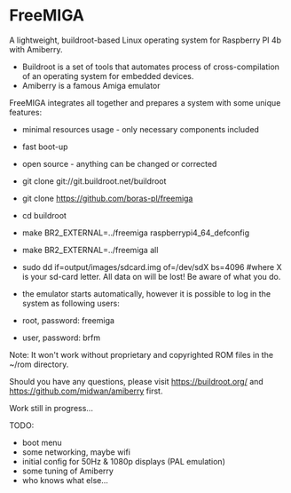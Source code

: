# FreeMIGA
A lightweight, buildroot-based Linux operating system for Raspberry PI 4b with Amiberry.
- Buildroot is a set of tools that automates process of cross-compilation of an operating system for embedded devices.
- Amiberry is a famous Amiga emulator

FreeMIGA integrates all together and prepares a system with some unique features:
- minimal resources usage - only necessary components included
- fast boot-up
- open source - anything can be changed or corrected

- git clone git://git.buildroot.net/buildroot
- git clone https://github.com/boras-pl/freemiga
- cd buildroot
- make BR2_EXTERNAL=../freemiga raspberrypi4_64_defconfig
- make BR2_EXTERNAL=../freemiga all
- sudo dd if=output/images/sdcard.img of=/dev/sdX bs=4096 #where X is your sd-card letter. All data on will be lost! Be aware of what you do.

- the emulator starts automatically, however it is possible to log in the system as following users:
- root, password: freemiga
- user, password: brfm

Note: It won't work without proprietary and copyrighted ROM files in the ~/rom directory.

Should you have any questions, please visit https://buildroot.org/ and https://github.com/midwan/amiberry first.

Work still in progress...

TODO:
- boot menu
- some networking, maybe wifi
- initial config for 50Hz & 1080p displays (PAL emulation)
- some tuning of Amiberry
- who knows what else...
